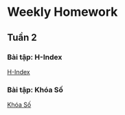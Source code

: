 <h1> Weekly Homework </h1>


<h2> Tuần 2 </h2>

<h3> Bài tập: H-Index <br> </h3>

<a href="H_index.ipynb">
  H-Index
</a>

<h3> Bài tập: Khóa Số <br> </h3>

<a href="KhoaSo.ipynb">
  Khóa Số
</a>
<br>

